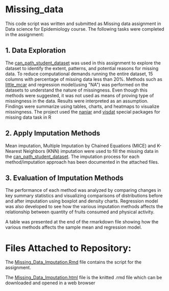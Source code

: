 # Missing_data

This code script was written and submitted as Missing data assignment in  Data science for Epidemiology course. The following tasks were completed in the assignment:


## 1. Data Exploration 

The [can_path_student_dataset](https://canpath.ca/student-dataset/) was used in this assignment to explore the dataset to identify the extent, patterns, and potential reasons for missing data. To reduce computational demands running the entire dataset, 15 columns with percentage of missing data less than 20%. Methods such as [little_mcar](https://search.r-project.org/CRAN/refmans/misty/html/na.test.html) and regression model(using "NA") was performed on the datasets to 
understand the nature of missingness. Even though this methods were suggested, it was not used as means of proving type of missingness in the data. Results were interpreted as an assumption.
Findings were summarize  using tables, charts, and heatmaps to visualize missingness. The project used the [naniar](https://cran.r-project.org/web/packages/naniar/vignettes/getting-started-w-naniar.html) and [visdat](https://cran.r-project.org/web/packages/visdat/vignettes/using_visdat.html) special packages for missing data task in R

## 2. Apply Imputation Methods

Mean imputation,  Multiple Imputation by Chained Equations (MICE) and  K-Nearest Neighbors (KNN) imputation were used to fill the missing data in the  [can_path_student_dataset](https://canpath.ca/student-dataset/).
The imputation process for each method/imputation approach has been documented in the attached files. 

## 3. Evaluation of Imputation Methods

The performance of each method was analyzed by comparing changes in key summary statistics and visualizing comparisons of distributions before and after imputation using boxplot and density charts. 
Regression model was also developed to see how the various imputation  methods affects the relationship between quantity of fruits consumed and physical activity.

 A table was presented at the end of the rmarkdown file showing how the various methods affects the sample mean and regression model. 
 
# Files Attached to Repository:

The [Missing_Data_Imputation.Rmd](https://github.com/Bernard-AI4PH/Missing_data/blob/main/Bernard_Asante_CHEP_898_Missing_Data_Imputation.Rmd) file contains the script for the assignment.

The [Missing_Data_Imputation.html](https://github.com/Bernard-AI4PH/Missing_data/blob/main/Bernard_Asante_CHEP_898_Missing_Data_Imputation.html) file is the knitted .rmd file which can be downloaded and opened in a web browser
 
 


